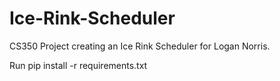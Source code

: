 # Ice-Rink-Scheduler
CS350 Project creating an Ice Rink Scheduler for Logan Norris. 

Run pip install -r requirements.txt